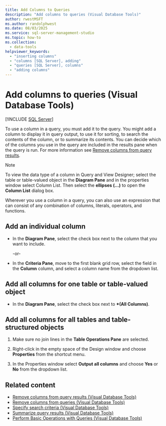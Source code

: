 ```yaml
---
title: Add Columns to Queries
description: "Add columns to queries (Visual Database Tools)"
author: rwestMSFT
ms.author: randolphwest
ms.date: 08/03/2025
ms.service: sql-server-management-studio
ms.topic: how-to
ms.collection:
  - data-tools
helpviewer_keywords:
  - "inserting columns"
  - "columns [SQL Server], adding"
  - "queries [SQL Server], columns"
  - "adding columns"
---
```


# Add columns to queries (Visual Database Tools)

[!INCLUDE [SQL Server](../includes/applies-to-version/sqlserver.md)]

To use a column in a query, you must add it to the query. You might add a column to display it in query output, to use it for sorting, to search the contents of the column, or to summarize its contents. You can decide which of the columns you use in the query are included in the results pane when the query is run. For more information see [Remove columns from query results](remove-columns-from-query-results-visual-database-tools.md).

> [!NOTE]  
> To view the data type of a column in Query and View Designer; select the table or table-valued object in the **Diagram Pane** and in the properties window select Column List. Then select the **ellipses (...)** to open the **Column List** dialog box.

Wherever you use a column in a query, you can also use an expression that can consist of any combination of columns, literals, operators, and functions.

## Add an individual column

- In the **Diagram Pane**, select the check box next to the column that you want to include.

  -or-

- In the **Criteria Pane**, move to the first blank grid row, select the field in the **Column** column, and select a column name from the dropdown list.

## Add all columns for one table or table-valued object

- In the **Diagram Pane**, select the check box next to **&#42;(All Columns)**.

## Add all columns for all tables and table-structured objects

1. Make sure no join lines in the **Table Operations Pane** are selected.

1. Right-click in the empty space of the Design window and choose **Properties** from the shortcut menu.

1. In the Properties window select **Output all columns** and choose **Yes** or **No** from the dropdown list.

## Related content

- [Remove columns from query results (Visual Database Tools)](remove-columns-from-query-results-visual-database-tools.md)
- [Remove columns from queries (Visual Database Tools)](remove-columns-from-queries-visual-database-tools.md)
- [Specify search criteria (Visual Database Tools)](specify-search-criteria-visual-database-tools.md)
- [Summarize query results (Visual Database Tools)](summarize-query-results-visual-database-tools.md)
- [Perform Basic Operations with Queries (Visual Database Tools)](perform-basic-operations-with-queries-visual-database-tools.md)
